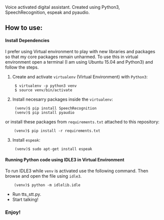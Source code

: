  <p>
Voice activated digital assistant. Created using Python3, SpeechRecognition, espeak and pyaudio.
 </p>
<h2>
<a id="how-to-use" class="anchor" href="#how-to-use" aria-hidden="true"><span class="octicon octicon-link"></span></a>How to use:
</h2>

#### Install Dependencies

I prefer using Virtual environment to play with new libraries and packages so that my core packages remain unharmed.
To use this in virtual environment open a terminal (I am using Ubuntu 15.04 and Python3) and follow the steps.

1. Create and activate `virtualenv` (Virtual Environment) with `Python3`:

		$ virtualenv -p python3 venv
		$ source venv/bin/activate

2. Install necesarry packages inside the `virtualenv`:

		(venv)$ pip install SpeechRecognition
		(venv)$ pip install pyaudio

or install these packages from `requirements.txt` attached to this repository:

		(venv)$ pip install -r requirements.txt

3. Install `espeak`:

		(venv)$ sudo apt-get install espeak
		
#### Running Python code using IDLE3 in Virtual Environment

To run IDLE3 while `venv` is activated use the following command. Then browse and open the file using `idle3`.

		(venv)$ python -m idlelib.idle

<ul>
<li>Run tts_stt.py.</li>
<li>Start talking!</li>
</ul>

<h3>Enjoy!</h3>

